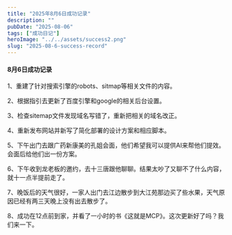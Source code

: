 ```yaml
---
title: "2025年8月6日成功记录"
description: ""
pubDate: "2025-08-06"
tags: ["成功日记"]
heroImage: "../../assets/success2.png"
slug: "2025-08-6-success-record"
---
```


#### 8月6日成功记录

1、重建了针对搜索引擎的robots、sitmap等相关文件的内容。

2、根据指引去更新了百度引擎和google的相关后台设置。

3、检查sitemap文件发现域名写错了，重新把相关的域名改正。

4、重新发布网站并新写了简化部署的设计方案和相应脚本。

5、下午出门去跟广药新康美的孔姐会面，他们希望我可以提供AI来帮他们提效。会面后给他们出一份方案。

6、下午收到龙老板的邀约，去十三唐跟他聊聊。结果太吵了又聊不了什么内容，就十一点半提前走了。

7、晚饭后的天气很好，一家人出门去江边散步到大江苑那边买了些水果，天气原因已经有两三天晚上没有出去散步了。

8、成功在12点前到家，并看了一小时的书《这就是MCP》。这次更新好了吗？我们来一下。
